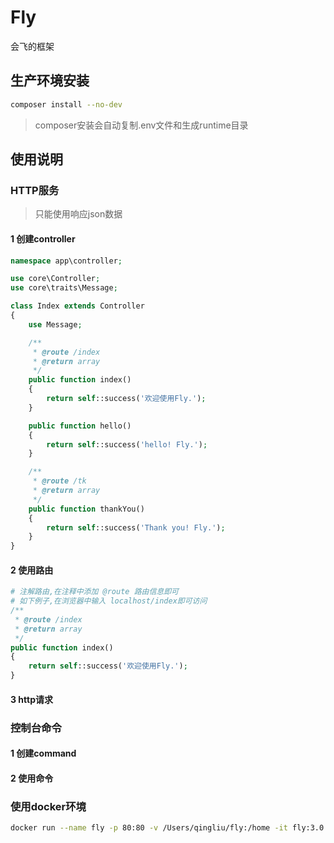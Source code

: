 # Fly
会飞的框架

## 生产环境安装
```bash
composer install --no-dev
```

> composer安装会自动复制.env文件和生成runtime目录

## 使用说明

### HTTP服务

> 只能使用响应json数据

#### 1 创建controller
```php
namespace app\controller;

use core\Controller;
use core\traits\Message;

class Index extends Controller
{
    use Message;

    /**
     * @route /index
     * @return array
     */
    public function index()
    {
        return self::success('欢迎使用Fly.');
    }

    public function hello()
    {
        return self::success('hello! Fly.');
    }

    /**
     * @route /tk
     * @return array
     */
    public function thankYou()
    {
        return self::success('Thank you! Fly.');
    }
}

```

#### 2 使用路由
```php
# 注解路由,在注释中添加 @route 路由信息即可
# 如下例子,在浏览器中输入 localhost/index即可访问
/**
 * @route /index
 * @return array
 */
public function index()
{
    return self::success('欢迎使用Fly.');
}
```

#### 3 http请求

### 控制台命令

#### 1 创建command

#### 2 使用命令

### 使用docker环境
```bash
docker run --name fly -p 80:80 -v /Users/qingliu/fly:/home -it fly:3.0 /bin/bash
```